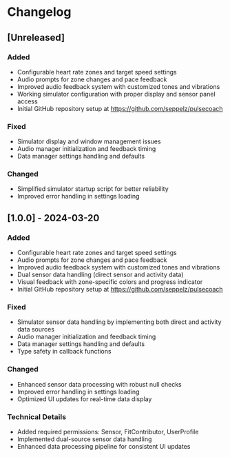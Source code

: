 # Changelog

## [Unreleased]

### Added
- Configurable heart rate zones and target speed settings
- Audio prompts for zone changes and pace feedback
- Improved audio feedback system with customized tones and vibrations
- Working simulator configuration with proper display and sensor panel access
- Initial GitHub repository setup at https://github.com/seppelz/pulsecoach

### Fixed
- Simulator display and window management issues
- Audio manager initialization and feedback timing
- Data manager settings handling and defaults

### Changed
- Simplified simulator startup script for better reliability
- Improved error handling in settings loading

## [1.0.0] - 2024-03-20

### Added
- Configurable heart rate zones and target speed settings
- Audio prompts for zone changes and pace feedback
- Improved audio feedback system with customized tones and vibrations
- Dual sensor data handling (direct sensor and activity data)
- Visual feedback with zone-specific colors and progress indicator
- Initial GitHub repository setup at https://github.com/seppelz/pulsecoach

### Fixed
- Simulator sensor data handling by implementing both direct and activity data sources
- Audio manager initialization and feedback timing
- Data manager settings handling and defaults
- Type safety in callback functions

### Changed
- Enhanced sensor data processing with robust null checks
- Improved error handling in settings loading
- Optimized UI updates for real-time data display

### Technical Details
- Added required permissions: Sensor, FitContributor, UserProfile
- Implemented dual-source sensor data handling
- Enhanced data processing pipeline for consistent UI updates 